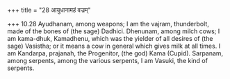 +++
title = "28 आयुधानामहं वज्रम्"

+++
10.28 Ayudhanam, among weapons; I am the vajram, thunderbolt, made of
the bones of (the sage) Dadhici. Dhenunam, among milch cows; I am
kama-dhuk, Kamadhenu, which was the yielder of all desires of (the sage)
Vasistha; or it means a cow in general which gives milk at all times. I
am Kandarpa, prajanah, the Progenitor, (the god) Kama (Cupid). Sarpanam,
among serpents, among the various serpents, I am Vasuki, the kind of
serpents.
